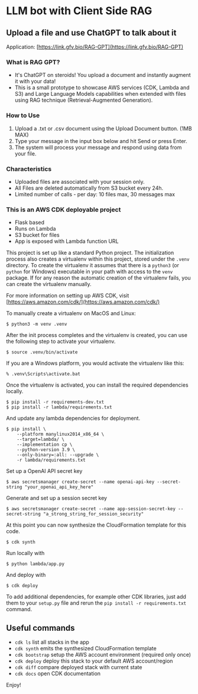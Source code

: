 # LLM bot with Client Side RAG
## Upload a file and use ChatGPT to talk about it

Application: [https://link.gfv.bio/RAG-GPT](https://link.gfv.bio/RAG-GPT)

### What is RAG GPT?
- It's ChatGPT on steroids! You upload a document and instantly augment it with your data!
- This is a small prototype to showcase AWS services (CDK, Lambda and S3) and Large Language Models capabilities when extended with files using RAG technique (Retrieval-Augmented Generation).

### How to Use
1. Upload a .txt or .csv document using the Upload Document button. (1MB MAX)
2. Type your message in the input box below and hit Send or press Enter.
3. The system will process your message and respond using data from your file.

### Characteristics
- Uploaded files are associated with your session only.
- All Files are deleted automatically from S3 bucket every 24h.
- Limited number of calls - per day: 10 files max, 30 messages max

### This is an AWS CDK deployable project

- Flask based
- Runs on Lambda
- S3 bucket for files
- App is exposed with Lambda function URL

This project is set up like a standard Python project.  The initialization
process also creates a virtualenv within this project, stored under the `.venv`
directory.  To create the virtualenv it assumes that there is a `python3`
(or `python` for Windows) executable in your path with access to the `venv`
package. If for any reason the automatic creation of the virtualenv fails,
you can create the virtualenv manually.

For more information on setting up AWS CDK, visit [https://aws.amazon.com/cdk/](https://aws.amazon.com/cdk/)

To manually create a virtualenv on MacOS and Linux:

```
$ python3 -m venv .venv
```

After the init process completes and the virtualenv is created, you can use the following
step to activate your virtualenv.

```
$ source .venv/bin/activate
```

If you are a Windows platform, you would activate the virtualenv like this:

```
% .venv\Scripts\activate.bat
```

Once the virtualenv is activated, you can install the required dependencies locally.

```
$ pip install -r requirements-dev.txt
$ pip install -r lambda/requirements.txt
```

And update any lambda dependencies for deployment.

```
$ pip install \
    --platform manylinux2014_x86_64 \
    --target=lambda/ \
    --implementation cp \
    --python-version 3.9 \
    --only-binary=:all: --upgrade \
    -r lambda/requirements.txt
```

Set up a OpenAI API secret key

```
$ aws secretsmanager create-secret --name openai-api-key --secret-string "your_openai_api_key_here"
```

Generate and set up a session secret key

```
$ aws secretsmanager create-secret --name app-session-secret-key --secret-string "a_strong_string_for_session_security"
```

At this point you can now synthesize the CloudFormation template for this code.

```
$ cdk synth
```

Run locally with
```
$ python lambda/app.py
```

And deploy with
```
$ cdk deploy
```

To add additional dependencies, for example other CDK libraries, just add
them to your `setup.py` file and rerun the `pip install -r requirements.txt`
command.

## Useful commands

 * `cdk ls`          list all stacks in the app
 * `cdk synth`       emits the synthesized CloudFormation template
 * `cdk bootstrap`   setup the AWS account environment (required only once)
 * `cdk deploy`      deploy this stack to your default AWS account/region
 * `cdk diff`        compare deployed stack with current state
 * `cdk docs`        open CDK documentation

Enjoy!
